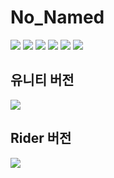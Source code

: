 # No_Named

<a href="https://www.microsoft.com/ko-kr/"><img src="https://img.shields.io/badge/Windows-0078D6?style=flat-square&logo=Windows&logoColor=#FFFFFF"/></a>
<a href="https://www.apple.com/kr/macos/ventura/"><img src="https://img.shields.io/badge/macOS-000000?style=flat-square&logo=macOS&logoColor=FFFFFF"/></a>
<a href="https://learn.microsoft.com/ko-kr/dotnet/csharp/"><img src="https://img.shields.io/badge/C Sharp-239120?style=flat-square&logo=C Sharp&logoColor=FFFFFF"/></a>
<a href="https://unity.com/kr"><img src="https://img.shields.io/badge/Unity-000000?style=flat-square&logo=Unity&logoColor=#FFFFFF"/></a>
<a href="https://www.jetbrains.com/rider/"><img src="https://img.shields.io/badge/Rider-000000?style=flat-square&logo=Rider&logoColor=#FFFFFF"/></a>
<a href="https://github.com/"><img src="https://img.shields.io/badge/GitHub-000000?style=flat-square&logo=GitHub&logoColor=#FFFFFF"/></a>

## 유니티 버전
<img src="https://img.shields.io/badge/2021.3.17f1-000000?style=flat-square&logo=Unity&logoColor=#FFFFFF"/></a>

## Rider 버전
<img src="https://img.shields.io/badge/2022.3.2-000000?style=flat-square&logo=Rider&logoColor=#FFFFFF"/></a>